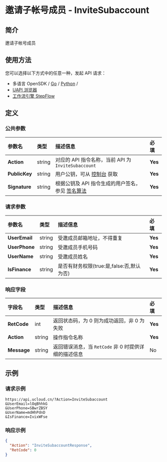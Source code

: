 # 邀请子帐号成员 - InviteSubaccount

## 简介

邀请子帐号成员






## 使用方法

您可以选择以下方式中的任意一种，发起 API 请求：
- 多语言 OpenSDK / [Go](https://github.com/ucloud/ucloud-sdk-go) / [Python](https://github.com/ucloud/ucloud-sdk-python3) /
- [UAPI 浏览器](https://console.ucloud.cn/uapi/detail?id=InviteSubaccount)
- [工作流引擎 StepFlow](https://console.ucloud.cn/stepflow/manage/)


## 定义

### 公共参数

| 参数名 | 类型 | 描述信息 | 必填 |
|:---|:---|:---|:---|
| **Action**     | string  | 对应的 API 指令名称，当前 API 为 `InviteSubaccount`                        | **Yes** |
| **PublicKey**  | string  | 用户公钥，可从 [控制台](https://console.ucloud.cn/uapi/apikey) 获取                                             | **Yes** |
| **Signature**  | string  | 根据公钥及 API 指令生成的用户签名，参见 [签名算法](api/summary/signature.md)  | **Yes** |

### 请求参数

| 参数名 | 类型 | 描述信息 | 必填 |
|:---|:---|:---|:---|
| **UserEmail** | string | 受邀成员邮箱地址，不得重复 |**Yes**|
| **UserPhone** | string | 受邀成员手机号码 |**Yes**|
| **UserName** | string | 受邀成员姓名 |**Yes**|
| **IsFinance** | string | 是否有财务权限(true:是,false:否,默认为否) |**Yes**|

### 响应字段

| 字段名 | 类型 | 描述信息 | 必填 |
|:---|:---|:---|:---|
| **RetCode** | int | 返回状态码，为 0 则为成功返回，非 0 为失败 |**Yes**|
| **Action** | string | 操作指令名称 |**Yes**|
| **Message** | string | 返回错误消息，当 `RetCode` 非 0 时提供详细的描述信息 |No|




## 示例

### 请求示例
    
```
https://api.ucloud.cn/?Action=InviteSubaccount
&UserEmail=lOqBhhkG
&UserPhone=SBwrZBSY
&UserName=mdHhPdnD
&IsFinance=IvixWFse
```

### 响应示例
    
```json
{
  "Action": "InviteSubaccountResponse",
  "RetCode": 0
}
```





